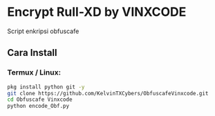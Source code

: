 # Encrypt Rull-XD by VINXCODE

Script enkripsi obfuscafe

## Cara Install

### Termux / Linux:
```bash
pkg install python git -y
git clone https://github.com/KelvinTXCybers/ObfuscafeVinxcode.git
cd Obfuscafe Vinxcode
python encode_Obf.py
